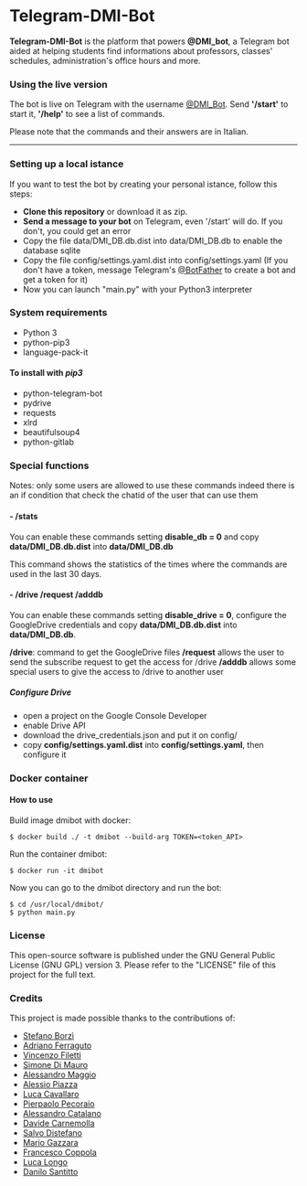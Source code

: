 # Telegram-DMI-Bot

**Telegram-DMI-Bot** is the platform that powers **@DMI_bot**, a Telegram bot aided at helping students find informations about professors, classes' schedules, administration's office hours and more.

### Using the live version
The bot is live on Telegram with the username [@DMI_Bot](https://telegram.me/DMI_Bot).
Send **'/start'** to start it, **'/help'** to see a list of commands.

Please note that the commands and their answers are in Italian.

---

### Setting up a local istance
If you want to test the bot by creating your personal istance, follow this steps:
* **Clone this repository** or download it as zip.
* **Send a message to your bot** on Telegram, even '/start' will do. If you don't, you could get an error
* Copy the file data/DMI_DB.db.dist into data/DMI_DB.db to enable the database sqlite
* Copy the file config/settings.yaml.dist into config/settings.yaml (If you don't have a token, message Telegram's [@BotFather](http://telegram.me/Botfather) to create a bot and get a token for it)
* Now you can launch "main.py" with your Python3 interpreter

### System requirements

- Python 3
- python-pip3
- language-pack-it

#### To install with *pip3*

- python-telegram-bot
- pydrive
- requests
- xlrd
- beautifulsoup4
- python-gitlab

### Special functions

Notes: only some users are allowed to use these commands indeed there is an if condition that check the chatid of the user that can use them

#### - /stats
You can enable these commands setting **disable_db = 0** and copy **data/DMI_DB.db.dist** into **data/DMI_DB.db**

This command shows the statistics of the times where the commands are used in the last 30 days.

#### - /drive /request /adddb
You can enable these commands setting **disable_drive = 0**, configure the GoogleDrive credentials and copy **data/DMI_DB.db.dist** into **data/DMI_DB.db**.

**/drive**: command to get the GoogleDrive files
**/request** allows the user to send the subscribe request to get the access for /drive
**/adddb** allows some special users to give the access to /drive to another user

##### **Configure Drive**
- open a project on the Google Console Developer
- enable Drive API
- download the drive_credentials.json and put it on config/
- copy **config/settings.yaml.dist** into **config/settings.yaml**, then configure it

### Docker container

#### How to use
Build image dmibot with docker:

```
$ docker build ./ -t dmibot --build-arg TOKEN=<token_API>
```

Run the container dmibot:

```
$ docker run -it dmibot
```

Now you can go to the dmibot directory and run the bot:

```
$ cd /usr/local/dmibot/
$ python main.py
```

### License
This open-source software is published under the GNU General Public License (GNU GPL) version 3. Please refer to the "LICENSE" file of this project for the full text.

### Credits
This project is made possible thanks to the contributions of:

- [Stefano Borzì](https://github.com/Helias)
- [Adriano Ferraguto](https://github.com/adrianoferraguto)
- [Vincenzo Filetti](https://github.com/veeenz)
- [Simone Di Mauro](https://github.com/simone989)
- [Alessandro Maggio](https://github.com/Tkd-alex)
- [Alessio Piazza](https://github.com/Squalex95)
- [Luca Cavallaro](https://github.com/lucacavallaro)
- [Pierpaolo Pecoraio](https://github.com/Pierpaolo791)
- [Alessandro Catalano](https://github.com/Wornairz)
- [Davide Carnemolla](https://github.com/daxcpp)
- [Salvo Distefano](https://github.com/RayperZ)
- [Mario Gazzara](https://github.com/gazer99)
- [Francesco Coppola](https://github.com/BeastHunter19/)
- [Luca Longo](https://github.com/D4ed4lUS94)
- [Danilo Santitto](https://github.com/Warcreed)

